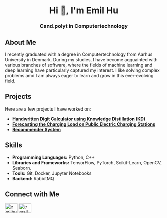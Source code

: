<h1 align="center">Hi 👋, I'm Emil Hu</h1>
<h3 align="center">Cand.polyt in Computertechnology</h3>


## About Me
I recently graduated with a degree in Computertechnology from Aarhus University in Denmark. During my studies, I have become aqquainted with various branches of software, where the fields of machine learning and deep learning have particularly captured my interest. I like solving complex problems amd I am always eager to learn and grow in this ever-evolving field.


<!--I love solving complex problems and turning data into actionable insights. Whether it's through developing cutting-edge neural networks or crafting efficient algorithms, I'm always eager to learn and grow in this ever-evolving field.-->


## Projects
Here are a few projects I have worked on:
- **[Handwritten Digit Calculator using Knowledge Distillation (KD)](https://github.com/emilhu20/DeepLearningProject)**
- **[Forecasting the Charging Load on Public Electric Charging Stations](link-to-project)** 
- **[Recommender System](link-to-project)**


## Skills
- **Programming Languages:** Python, C++
- **Libraries and Frameworks:** TensorFlow, PyTorch, Scikit-Learn, OpenCV, Seaborn.
- **Tools:** Git, Docker, Jupyter Notebooks
- **Backend:** RabbitMQ


## Connect with Me 
<p align="left">
<a href="https://linkedin.com/in/emilhu" target="blank"><img align="center" src="https://raw.githubusercontent.com/rahuldkjain/github-profile-readme-generator/master/src/images/icons/Social/linked-in-alt.svg" alt="emilhu" height="30" width="40" /></a>
<a href="mailto:emil.hu@hotmail.com" target="blank"><img align="center" src="https://em-content.zobj.net/thumbs/240/microsoft/319/envelope-with-arrow_1f4e9.png" alt="email" height="30" width="40" /></a>
</p>


